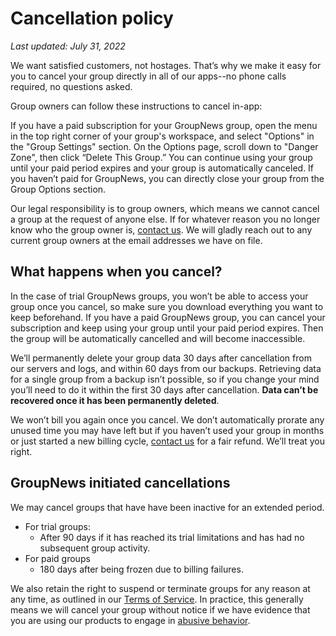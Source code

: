 # Cancellation policy

_Last updated: July 31, 2022_

We want satisfied customers, not hostages. That’s why we make it easy for you to cancel your group directly in all of our apps--no phone calls required, no questions asked.

Group owners can follow these instructions to cancel in-app:

If you have a paid subscription for your GroupNews group, open the menu in the top right corner of your group's workspace, and select "Options" in the "Group Settings" section. On the Options page, scroll down to "Danger Zone", then click “Delete This Group.” You can continue using your group until your paid period expires and your group is automatically canceled. If you haven’t paid for GroupNews, you can directly close your group from the Group Options section.

Our legal responsibility is to group owners, which means we cannot cancel a group at the request of anyone else. If for whatever reason you no longer know who the group owner is, [contact us](/support). We will gladly reach out to any current group owners at the email addresses we have on file.

## What happens when you cancel?

In the case of trial GroupNews groups, you won’t be able to access your group once you cancel, so make sure you download everything you want to keep beforehand. If you have a paid GroupNews group, you can cancel your subscription and keep using your group until your paid period expires. Then the group will be automatically cancelled and will become inaccessible.

We’ll permanently delete your group data 30 days after cancellation from our servers and logs, and within 60 days from our backups. Retrieving data for a single group from a backup isn’t possible, so if you change your mind you’ll need to do it within the first 30 days after cancellation. **Data can’t be recovered once it has been permanently deleted**.

We won’t bill you again once you cancel. We don’t automatically prorate any unused time you may have left but if you haven’t used your group in months or just started a new billing cycle, [contact us](/support) for a fair refund. We’ll treat you right.

## GroupNews initiated cancellations

We may cancel groups that have have been inactive for an extended period.

- For trial groups:
  - After 90 days if it has reached its trial limitations and has had no subsequent group activity.
- For paid groups
  - 180 days after being frozen due to billing failures.

We also retain the right to suspend or terminate groups for any reason at any time, as outlined in our [Terms of Service](/about/policies/terms). In practice, this generally means we will cancel your group without notice if we have evidence that you are using our products to engage in [abusive behavior](/about/policies/usage).
